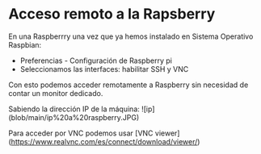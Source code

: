 # Acceso remoto a la Rapsberry
En una Raspberrry una vez que ya hemos instalado en Sistema Operativo Raspbian:
* Preferencias - Configuración de Raspberry pi
* Seleccionamos las interfaces: habilitar SSH y VNC

Con esto podemos acceder remotamente a Raspberry sin necesidad de contar un monitor dedicado.

Sabiendo la dirección IP de la máquina:
![ip] (blob/main/ip%20a%20raspberry.JPG)

Para acceder por VNC podemos usar [VNC viewer] (https://www.realvnc.com/es/connect/download/viewer/)
